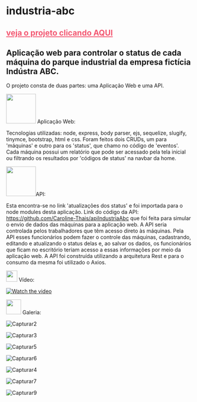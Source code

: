 # industria-abc
<a href="http://147.182.184.213/" target="_blank" style="color: rgb(243, 87, 113);">veja o projeto clicando AQUI</a>
---

Aplicação web para controlar o status de cada máquina do parque industrial da empresa fictícia Indústra ABC.<br>
--
O projeto consta de duas partes: uma Aplicação Web e uma API.<br>

<img src="https://img.icons8.com/external-icongeek26-flat-icongeek26/452/external-web-data-analytics-icongeek26-flat-icongeek26.png" height="80em"> Aplicação Web:

Tecnologias utilizadas: node, express, body parser, ejs, sequelize, slugify, tinymce, bootstrap, html e css.
Foram feitos dois CRUDs, um para 'máquinas' e outro para os 'status', que chamo no código de 'eventos'. Cada máquina possui um relatório que pode ser acessado pela tela 
inicial ou filtrando os resultados por 'códigos de status' na navbar da home.<br>

<img src="https://img.icons8.com/external-filled-outline-perfect-kalash/344/external-api-web-development-and-programming-filled-outline-perfect-kalash.png" height="80em">API:

Esta encontra-se no link 'atualizações dos status' e foi importada para o node modules desta aplicação. 
Link do código da API: https://github.com/Caroline-Thais/apiIndustriaAbc que foi feita para simular o envio de dados das máquinas para a aplicação web. 
A API seria controlada pelos trabalhadores que têm acesso direto às máquinas. Pela API esses funcionários podem fazer o controle das máquinas, cadastrando, editando e 
atualizando o status delas e, ao salvar os dados, os funcionários que ficam no escritório teriam acesso a essas informações por meio da aplicação web. A API foi construída 
utilizando a arquitetura Rest e para o consumo da mesma foi utilizado o Axios. <br>


<p><img src="https://img.icons8.com/external-justicon-lineal-color-justicon/344/external-video-notifications-justicon-lineal-color-justicon.png" height="30em"> Vídeo:</p>


[![Watch the video](https://user-images.githubusercontent.com/76595905/155984133-19099395-bae3-4e05-8dfe-ceab53152a3c.PNG)](https://youtu.be/yfhheAuavHM)

<p><img src="https://img.icons8.com/plasticine/344/stack-of-photos.png" height="40em"> Galeria:</p>

![Capturar2](https://user-images.githubusercontent.com/76595905/155984376-eb86a1f9-3af4-4e9d-a2ba-7d7bfa345633.PNG)

![Capturar3](https://user-images.githubusercontent.com/76595905/155984389-97133a21-d676-4c4b-a8af-636c6a7a20e4.PNG)

![Capturar5](https://user-images.githubusercontent.com/76595905/155984405-c5e57f43-632f-4f0d-83c2-66b6c029fada.PNG)

![Capturar6](https://user-images.githubusercontent.com/76595905/155984719-06817a7e-cc6d-4155-a9a0-fb5e7557d28b.PNG)

![Capturar4](https://user-images.githubusercontent.com/76595905/155984396-9b89c80e-f12f-48f1-8b9a-6272ea82509b.PNG)

![Capturar7](https://user-images.githubusercontent.com/76595905/155985269-89645c6b-5e93-4274-b650-21dab7d506f2.PNG)

![Capturar9](https://user-images.githubusercontent.com/76595905/155985289-42e65307-e59c-456b-883b-f8bf261d684e.PNG)
